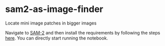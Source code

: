 # sam2-as-image-finder

Locate mini image patches in bigger images

Navigate to [SAM-2](https://github.com/facebookresearch/segment-anything-2) and then install the requirements by following the steps [here](https://github.com/facebookresearch/segment-anything-2#installation). You can directly start running the notebook. 
